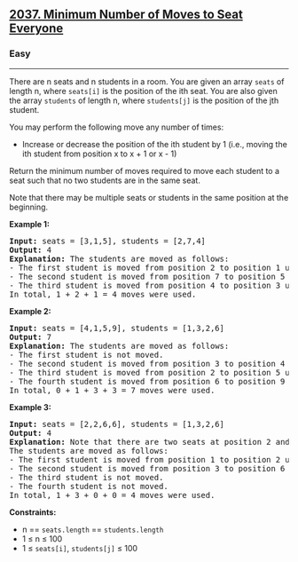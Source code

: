 <h2><a href="https://leetcode.com/problems/minimum-number-of-moves-to-seat-everyone">2037. Minimum Number of Moves to Seat Everyone</a></h2>
<h3>Easy</h3>
<hr>
<p>There are n seats and n students in a room. You are given an array <code>seats</code> of length n, where <code>seats[i]</code> is the position of the ith seat. You are also given the array <code>students</code> of length n, where <code>students[j]</code> is the position of the jth student.</p>
<p>You may perform the following move any number of times:</p>
<ul>
<li>Increase or decrease the position of the ith student by 1 (i.e., moving the ith student from position x to x + 1 or x - 1)</li>
</ul>
<p>Return the minimum number of moves required to move each student to a seat such that no two students are in the same seat.</p>
<p>Note that there may be multiple seats or students in the same position at the beginning.</p>

<p><strong>Example 1:</strong></p>
<pre>
<strong>Input:</strong> seats = [3,1,5], students = [2,7,4]
<strong>Output:</strong> 4
<strong>Explanation:</strong> The students are moved as follows:
- The first student is moved from position 2 to position 1 using 1 move.
- The second student is moved from position 7 to position 5 using 2 moves.
- The third student is moved from position 4 to position 3 using 1 move.
In total, 1 + 2 + 1 = 4 moves were used.
</pre>

<p><strong>Example 2:</strong></p>
<pre>
<strong>Input:</strong> seats = [4,1,5,9], students = [1,3,2,6]
<strong>Output:</strong> 7
<strong>Explanation:</strong> The students are moved as follows:
- The first student is not moved.
- The second student is moved from position 3 to position 4 using 1 move.
- The third student is moved from position 2 to position 5 using 3 moves.
- The fourth student is moved from position 6 to position 9 using 3 moves.
In total, 0 + 1 + 3 + 3 = 7 moves were used.
</pre>

<p><strong>Example 3:</strong></p>
<pre>
<strong>Input:</strong> seats = [2,2,6,6], students = [1,3,2,6]
<strong>Output:</strong> 4
<strong>Explanation:</strong> Note that there are two seats at position 2 and two seats at position 6.
The students are moved as follows:
- The first student is moved from position 1 to position 2 using 1 move.
- The second student is moved from position 3 to position 6 using 3 moves.
- The third student is not moved.
- The fourth student is not moved.
In total, 1 + 3 + 0 + 0 = 4 moves were used.
</pre>

<p><strong>Constraints:</strong></p>
<ul>
<li>n == <code>seats.length</code> == <code>students.length</code></li>
<li>1 ≤ n ≤ 100</li>
<li>1 ≤ <code>seats[i]</code>, <code>students[j]</code> ≤ 100</li>
</ul>
